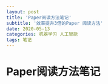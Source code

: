 ```yaml
---
layout: post
title: 'Paper阅读方法笔记'
subtitle: '效率提升3倍的Paper 阅读方法'
date: 2020-05-13
categories: 机器学习 人工智能
tags: 笔记
---
```


# Paper阅读方法笔记

